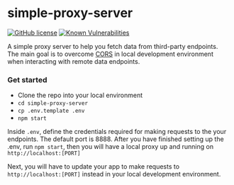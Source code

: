 # simple-proxy-server

[![GitHub license](https://img.shields.io/github/license/jeff-ong/simple-proxy-server)](https://github.com/jeff-ong/simple-proxy-server/blob/master/LICENSE) [![Known Vulnerabilities](https://snyk.io/test/github/jeff-ong/simple-proxy-server/badge.svg?targetFile=package.json)](https://snyk.io/test/github/jeff-ong/simple-proxy-server?targetFile=package.json)


A simple proxy server to help you fetch data from third-party endpoints. The main goal is to overcome [CORS](https://developer.mozilla.org/en-US/docs/Web/HTTP/CORS) in local development environment when interacting with remote data endpoints.

### Get started

- Clone the repo into your local environment
- `cd simple-proxy-server`
- `cp .env.template .env`
- `npm start`

Inside `.env`, define the credentials required for making requests to the your endpoints. The default port is 8888. After you have finished setting up the .env, run `npm start`, then you will have a local proxy up and running on `http://localhost:[PORT]`

Next, you will have to update your app to make requests to `http://localhost:[PORT]` instead in your local development environment.

